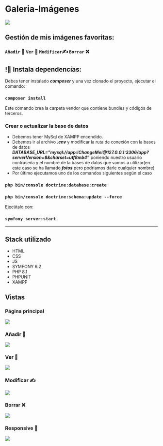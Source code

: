 
# Galeria-Imágenes 

![](./public/img/icono1.png)

## Gestión de mis imágenes favoritas:
### `Añadir` :page_facing_up: `Ver`   :eyes: `Modificar`:writing_hand: `Borrar`  :x:
## 
## !🔌 Instala dependencias:

Debes tener instalado ***composer*** y una vez clonado el proyecto, ejecutar el comando:

### `composer install`
Este comando crea la carpeta vendor que contiene bundles y códigos de terceros.

### Crear o actualizar la base de datos
- Debemos tener MySql de XAMPP encendido.
- Debemos ir al archivo ***.env*** y modificar la ruta de conexión con la bases de datos
***DATABASE_URL="mysql://app:!ChangeMe!@127.0.0.1:3306/app?serverVersion=8&charset=utf8mb4"*** poniendo nuestro usuario contraseña y el nombre de la bases de datos que vamos a utilizar(en este caso se ha llamado ***fotos*** pero podriamos darle cualquier nombre)
- Por último ejecutamos uno de los comandos siguientes según el caso
### `php bin/console doctrine:database:create`
### `php bin/console doctrine:schema:update --force`

Ejecútalo con:
### `symfony server:start`
______ 

## Stack utilizado

- HTML    
- CSS
- JS
- SYMFONY 6.2
- PHP 8.1
- PHPUNIT
- XAMPP

## Vistas 

### Página principal

![](./public/img/uno.png)

### Añadir :page_facing_up:
![](./public/img/dos.png)

### Ver :eyes: 
![](./public/img/cinco1.png)

### Modificar :writing_hand:
![](./public/img/tres.png)

### Borrar :x:
![](./public/img/cuatro.png)

### Responsive :iphone:
![](./public/img/responsive.png)